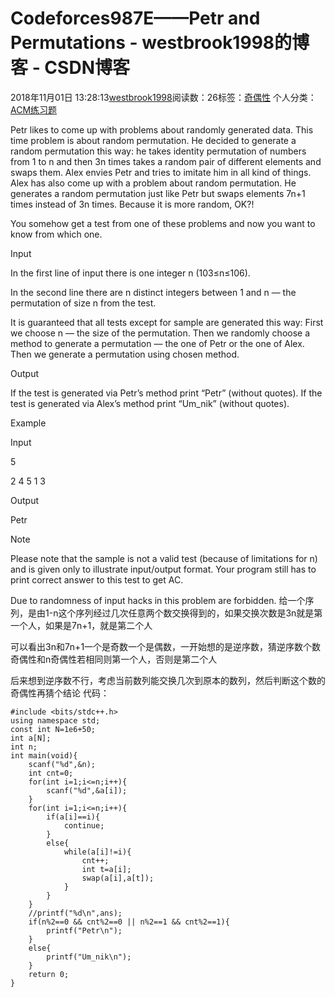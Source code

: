 # Codeforces987E——Petr and Permutations - westbrook1998的博客 - CSDN博客





2018年11月01日 13:28:13[westbrook1998](https://me.csdn.net/westbrook1998)阅读数：26标签：[奇偶性](https://so.csdn.net/so/search/s.do?q=奇偶性&t=blog)
个人分类：[ACM练习题](https://blog.csdn.net/westbrook1998/article/category/7652684)









> 
Petr likes to come up with problems about randomly generated data. This time problem is about random permutation. He decided to generate a random permutation this way: he takes identity permutation of numbers from 1 to n and then 3n times takes a random pair of different elements and swaps them. Alex envies Petr and tries to imitate him in all kind of things. Alex has also come up with a problem about random permutation. He generates a random permutation just like Petr but swaps elements 7n+1 times instead of 3n times. Because it is more random, OK?!

You somehow get a test from one of these problems and now you want to know from which one.

Input

In the first line of input there is one integer n (103≤n≤106).

In the second line there are n distinct integers between 1 and n — the permutation of size n from the test.

It is guaranteed that all tests except for sample are generated this way: First we choose n — the size of the permutation. Then we randomly choose a method to generate a permutation — the one of Petr or the one of Alex. Then we generate a permutation using chosen method.

Output

If the test is generated via Petr’s method print “Petr” (without quotes). If the test is generated via Alex’s method print “Um_nik” (without quotes).

Example

Input

5

2 4 5 1 3

Output

Petr

Note

Please note that the sample is not a valid test (because of limitations for n) and is given only to illustrate input/output format. Your program still has to print correct answer to this test to get AC.

Due to randomness of input hacks in this problem are forbidden.
给一个序列，是由1-n这个序列经过几次任意两个数交换得到的，如果交换次数是3n就是第一个人，如果是7n+1，就是第二个人

可以看出3n和7n+1一个是奇数一个是偶数，一开始想的是逆序数，猜逆序数个数奇偶性和n奇偶性若相同则第一个人，否则是第二个人

后来想到逆序数不行，考虑当前数列能交换几次到原本的数列，然后判断这个数的奇偶性再猜个结论
代码：

```
#include <bits/stdc++.h>
using namespace std;
const int N=1e6+50;
int a[N];
int n;
int main(void){
    scanf("%d",&n);
    int cnt=0;
    for(int i=1;i<=n;i++){
        scanf("%d",&a[i]);
    }
    for(int i=1;i<=n;i++){
        if(a[i]==i){
            continue;
        }
        else{
            while(a[i]!=i){
                cnt++;
                int t=a[i];
                swap(a[i],a[t]);
            }
        }
    }
    //printf("%d\n",ans);
    if(n%2==0 && cnt%2==0 || n%2==1 && cnt%2==1){
        printf("Petr\n");
    }
    else{
        printf("Um_nik\n");
    }
    return 0;
}
```






